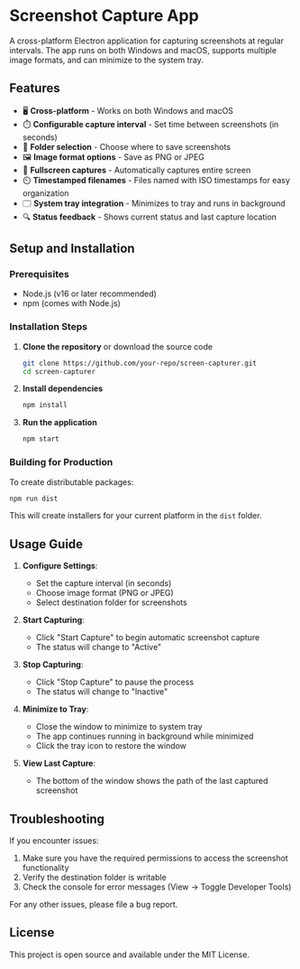 # Screenshot Capture App

A cross-platform Electron application for capturing screenshots at regular intervals. The app runs on both Windows and macOS, supports multiple image formats, and can minimize to the system tray.

## Features

- 🖥️ **Cross-platform** - Works on both Windows and macOS
- ⏱️ **Configurable capture interval** - Set time between screenshots (in seconds)
- 📂 **Folder selection** - Choose where to save screenshots
- 🖼️ **Image format options** - Save as PNG or JPEG
- 📸 **Fullscreen captures** - Automatically captures entire screen
- ⏲️ **Timestamped filenames** - Files named with ISO timestamps for easy organization
- 🗔 **System tray integration** - Minimizes to tray and runs in background
- 🔍 **Status feedback** - Shows current status and last capture location

## Setup and Installation

### Prerequisites

- Node.js (v16 or later recommended)
- npm (comes with Node.js)

### Installation Steps

1. **Clone the repository** or download the source code
   ```bash
   git clone https://github.com/your-repo/screen-capturer.git
   cd screen-capturer
   ```

2. **Install dependencies**
   ```bash
   npm install
   ```

3. **Run the application**
   ```bash
   npm start
   ```

### Building for Production

To create distributable packages:

```bash
npm run dist
```

This will create installers for your current platform in the `dist` folder.

## Usage Guide

1. **Configure Settings**:
   - Set the capture interval (in seconds)
   - Choose image format (PNG or JPEG)
   - Select destination folder for screenshots

2. **Start Capturing**:
   - Click "Start Capture" to begin automatic screenshot capture
   - The status will change to "Active"

3. **Stop Capturing**:
   - Click "Stop Capture" to pause the process
   - The status will change to "Inactive"

4. **Minimize to Tray**:
   - Close the window to minimize to system tray
   - The app continues running in background while minimized
   - Click the tray icon to restore the window

5. **View Last Capture**:
   - The bottom of the window shows the path of the last captured screenshot

## Troubleshooting

If you encounter issues:

1. Make sure you have the required permissions to access the screenshot functionality
2. Verify the destination folder is writable
3. Check the console for error messages (View → Toggle Developer Tools)

For any other issues, please file a bug report.

## License

This project is open source and available under the MIT License.